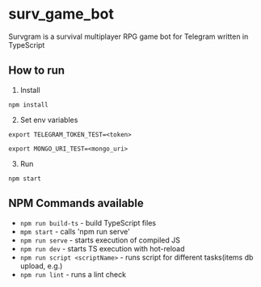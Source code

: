 # surv_game_bot

Survgram is a survival multiplayer RPG game bot for Telegram written in TypeScript

## How to run

1. Install

`npm install`

2. Set env variables

`export TELEGRAM_TOKEN_TEST=<token>`

`export MONGO_URI_TEST=<mongo_uri>`

3. Run

`npm start`


## NPM Commands available

* `npm run build-ts` - build TypeScript files
* `mpm start` - calls 'npm run serve'
* `npm run serve` - starts execution of compiled JS 
* `npm run dev` - starts TS execution with hot-reload
* `npm run script <scriptName>` - runs script for different tasks(items db upload, e.g.)
* `npm run lint` - runs a lint check
